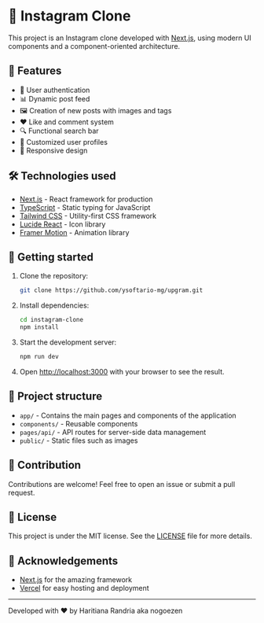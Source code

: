 # 📸 Instagram Clone

This project is an Instagram clone developed with [Next.js](https://nextjs.org), using modern UI components and a component-oriented architecture.

## 🚀 Features

- 🔐 User authentication
- 📊 Dynamic post feed
- 🖼️ Creation of new posts with images and tags
- ❤️ Like and comment system
- 🔍 Functional search bar
- 👤 Customized user profiles
- 📱 Responsive design

## 🛠️ Technologies used

- [Next.js](https://nextjs.org/) - React framework for production
- [TypeScript](https://www.typescriptlang.org/) - Static typing for JavaScript
- [Tailwind CSS](https://tailwindcss.com/) - Utility-first CSS framework
- [Lucide React](https://lucide.dev/) - Icon library
- [Framer Motion](https://www.framer.com/motion/) - Animation library

## 🏁 Getting started

1. Clone the repository:
   ```bash
   git clone https://github.com/ysoftario-mg/upgram.git
   ```

2. Install dependencies:
   ```bash
   cd instagram-clone
   npm install
   ```

3. Start the development server:
   ```bash
   npm run dev
   ```

4. Open [http://localhost:3000](http://localhost:3000) with your browser to see the result.

## 📁 Project structure

- `app/` - Contains the main pages and components of the application
- `components/` - Reusable components
- `pages/api/` - API routes for server-side data management
- `public/` - Static files such as images

## 🤝 Contribution

Contributions are welcome! Feel free to open an issue or submit a pull request.

## 📜 License

This project is under the MIT license. See the [LICENSE](LICENSE) file for more details.

## 🙏 Acknowledgements

- [Next.js](https://nextjs.org/) for the amazing framework
- [Vercel](https://vercel.com/) for easy hosting and deployment

---

Developed with ❤️ by Haritiana Randria aka nogoezen
